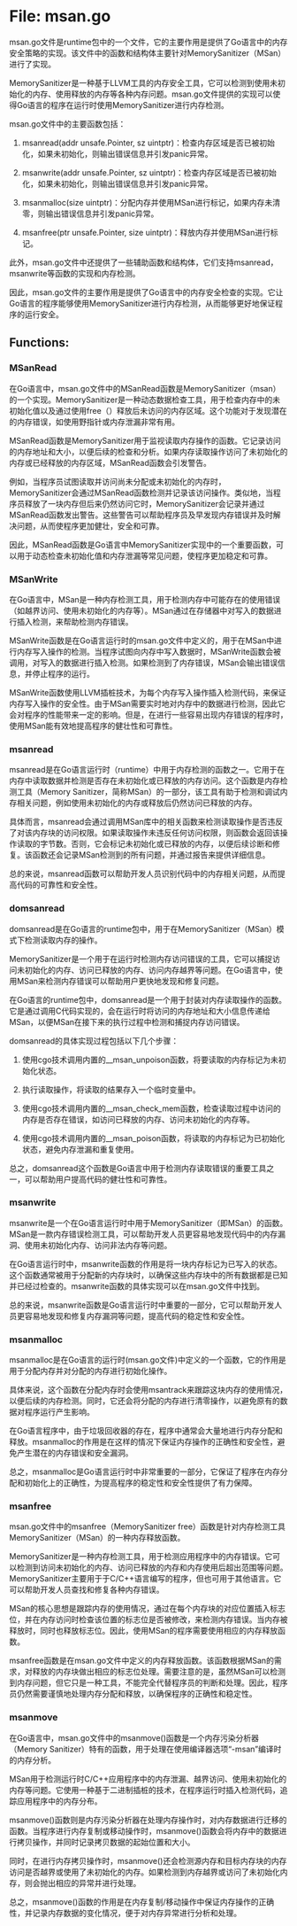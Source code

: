 # File: msan.go

msan.go文件是runtime包中的一个文件，它的主要作用是提供了Go语言中的内存安全策略的实现。该文件中的函数和结构体主要针对MemorySanitizer（MSan）进行了实现。

MemorySanitizer是一种基于LLVM工具的内存安全工具，它可以检测到使用未初始化的内存、使用释放的内存等各种内存问题。msan.go文件提供的实现可以使得Go语言的程序在运行时使用MemorySanitizer进行内存检测。

msan.go文件中的主要函数包括：

1. msanread(addr unsafe.Pointer, sz uintptr)：检查内存区域是否已被初始化，如果未初始化，则输出错误信息并引发panic异常。

2. msanwrite(addr unsafe.Pointer, sz uintptr)：检查内存区域是否已被初始化，如果未初始化，则输出错误信息并引发panic异常。

3. msanmalloc(size uintptr)：分配内存并使用MSan进行标记，如果内存未清零，则输出错误信息并引发panic异常。

4. msanfree(ptr unsafe.Pointer, size uintptr)：释放内存并使用MSan进行标记。

此外，msan.go文件中还提供了一些辅助函数和结构体，它们支持msanread，msanwrite等函数的实现和内存检测。

因此，msan.go文件的主要作用是提供了Go语言中的内存安全检查的实现。它让Go语言的程序能够使用MemorySanitizer进行内存检测，从而能够更好地保证程序的运行安全。

## Functions:

### MSanRead

在Go语言中，msan.go文件中的MSanRead函数是MemorySanitizer（msan）的一个实现。MemorySanitizer是一种动态数据检查工具，用于检查内存中的未初始化值以及通过使用free（）释放后未访问的内存区域。这个功能对于发现潜在的内存错误，如使用野指针或内存泄漏非常有用。

MSanRead函数是MemorySanitizer用于监视读取内存操作的函数。它记录访问的内存地址和大小，以便后续的检查和分析。如果内存读取操作访问了未初始化的内存或已经释放的内存区域，MSanRead函数会引发警告。

例如，当程序员试图读取并访问尚未分配或未初始化的内存时，MemorySanitizer会通过MSanRead函数检测并记录该访问操作。类似地，当程序员释放了一块内存但后来仍然访问它时，MemorySanitizer会记录并通过MSanRead函数发出警告。这些警告可以帮助程序员及早发现内存错误并及时解决问题，从而使程序更加健壮，安全和可靠。

因此，MSanRead函数是Go语言中MemorySanitizer实现中的一个重要函数，可以用于动态检查未初始化值和内存泄漏等常见问题，使程序更加稳定和可靠。



### MSanWrite

在Go语言中，MSan是一种内存检测工具，用于检测内存中可能存在的使用错误（如越界访问、使用未初始化的内存等）。MSan通过在存储器中对写入的数据进行插入检测，来帮助检测内存错误。

MSanWrite函数是在Go语言运行时的msan.go文件中定义的，用于在MSan中进行内存写入操作的检测。当程序试图向内存中写入数据时，MSanWrite函数会被调用，对写入的数据进行插入检测。如果检测到了内存错误，MSan会输出错误信息，并停止程序的运行。

MSanWrite函数使用LLVM插桩技术，为每个内存写入操作插入检测代码，来保证内存写入操作的安全性。由于MSan需要实时地对内存中的数据进行检测，因此它会对程序的性能带来一定的影响。但是，在进行一些容易出现内存错误的程序时，使用MSan能有效地提高程序的健壮性和可靠性。



### msanread

msanread是在Go语言运行时（runtime）中用于内存检测的函数之一。它用于在内存中读取数据并检测是否存在未初始化或已释放的内存访问。这个函数是内存检测工具（Memory Sanitizer，简称MSan）的一部分，该工具有助于检测和调试内存相关问题，例如使用未初始化的内存或释放后仍然访问已释放的内存。

具体而言，msanread会通过调用MSan库中的相关函数来检测读取操作是否违反了对该内存块的访问权限。如果读取操作未违反任何访问权限，则函数会返回该操作读取的字节数。否则，它会标记未初始化或已释放的内存，以便后续诊断和修复。该函数还会记录MSan检测到的所有问题，并通过报告来提供详细信息。

总的来说，msanread函数可以帮助开发人员识别代码中的内存相关问题，从而提高代码的可靠性和安全性。



### domsanread

domsanread是在Go语言的runtime包中，用于在MemorySanitizer（MSan）模式下检测读取内存的操作。

MemorySanitizer是一个用于在运行时检测内存访问错误的工具，它可以捕捉访问未初始化的内存、访问已释放的内存、访问内存越界等问题。在Go语言中，使用MSan来检测内存错误可以帮助用户更快地发现和修复问题。

在Go语言的runtime包中，domsanread是一个用于封装对内存读取操作的函数。它是通过调用C代码实现的，会在运行时将访问的内存地址和大小信息传递给MSan，以便MSan在接下来的执行过程中检测和捕捉内存访问错误。

domsanread的具体实现过程包括以下几个步骤：

1. 使用cgo技术调用内置的__msan_unpoison函数，将要读取的内存标记为未初始化状态。

2. 执行读取操作，将读取的结果存入一个临时变量中。

3. 使用cgo技术调用内置的__msan_check_mem函数，检查读取过程中访问的内存是否存在错误，如访问已释放的内存、访问未初始化的内存等。

4. 使用cgo技术调用内置的__msan_poison函数，将读取的内存标记为已初始化状态，避免内存泄漏和重复使用。

总之，domsanread这个函数是Go语言中用于检测内存读取错误的重要工具之一，可以帮助用户提高代码的健壮性和可靠性。



### msanwrite

msanwrite是一个在Go语言运行时中用于MemorySanitizer（即MSan）的函数。MSan是一款内存错误检测工具，可以帮助开发人员更容易地发现代码中的内存漏洞、使用未初始化内存、访问非法内存等问题。

在Go语言运行时中，msanwrite函数的作用是将一块内存标记为已写入的状态。这个函数通常被用于分配新的内存块时，以确保这些内存块中的所有数据都是已知并已经过检查的。msanwrite函数的具体实现可以在msan.go文件中找到。

总的来说，msanwrite函数是Go语言运行时中重要的一部分，它可以帮助开发人员更容易地发现和修复内存漏洞等问题，提高代码的稳定性和安全性。



### msanmalloc

msanmalloc是在Go语言的运行时(msan.go文件)中定义的一个函数，它的作用是用于分配内存并对分配的内存进行初始化操作。

具体来说，这个函数在分配内存时会使用msantrack来跟踪这块内存的使用情况，以便后续的内存检测。同时，它还会将分配的内存进行清零操作，以避免原有的数据对程序运行产生影响。

在Go语言程序中，由于垃圾回收器的存在，程序中通常会大量地进行内存分配和释放。msanmalloc的作用是在这样的情况下保证内存操作的正确性和安全性，避免产生潜在的内存错误和安全漏洞。

总之，msanmalloc是Go语言运行时中非常重要的一部分，它保证了程序在内存分配和初始化上的正确性，为提高程序的稳定性和安全性提供了有力保障。



### msanfree

msan.go文件中的msanfree（MemorySanitizer free）函数是针对内存检测工具MemorySanitizer（MSan）的一种内存释放函数。

MemorySanitizer是一种内存检测工具，用于检测应用程序中的内存错误。它可以检测到访问未初始化的内存、访问已释放的内存和内存使用后超出范围等问题。MemorySanitizer主要用于于C/C++语言编写的程序，但也可用于其他语言。它可以帮助开发人员查找和修复各种内存错误。

MSan的核心思想是跟踪内存的使用情况，通过在每个内存块的对应位置插入标志位，并在内存访问时检查该位置的标志位是否被修改，来检测内存错误。当内存被释放时，同时也释放标志位。因此，使用MSan的程序需要使用相应的内存释放函数。

msanfree函数是在msan.go文件中定义的内存释放函数。该函数根据MSan的需求，对释放的内存块做出相应的标志位处理。需要注意的是，虽然MSan可以检测到内存问题，但它只是一种工具，不能完全代替程序员的判断和处理。因此，程序员仍然需要谨慎地处理内存分配和释放，以确保程序的正确性和稳定性。



### msanmove

在Go语言中，msan.go文件中的msanmove()函数是一个内存污染分析器（Memory Sanitizer）特有的函数，用于处理在使用编译器选项“-msan”编译时的内存分析。

MSan用于检测运行时C/C++应用程序中的内存泄漏、越界访问、使用未初始化的内存等问题。它使用一种基于二进制插桩的技术，在程序运行时插入检测代码，追踪应用程序中的内存分布。

msanmove()函数则是内存污染分析器在处理内存操作时，对内存数据进行迁移的函数。当程序进行内存复制或移动操作时，msanmove()函数会将内存中的数据进行拷贝操作，并同时记录拷贝数据的起始位置和大小。

同时，在进行内存拷贝操作时，msanmove()还会检测源内存和目标内存块的内存访问是否越界或使用了未初始化的内存。如果检测到内存越界或访问了未初始化内存，则会抛出相应的异常并进行处理。

总之，msanmove()函数的作用是在内存复制/移动操作中保证内存操作的正确性，并记录内存数据的变化情况，便于对内存异常进行分析和处理。



